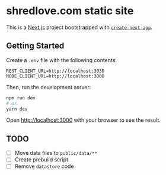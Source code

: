 # shredlove.com static site

This is a [Next.js](https://nextjs.org/) project bootstrapped with [`create-next-app`](https://github.com/vercel/next.js/tree/canary/packages/create-next-app).

## Getting Started

Create a `.env` file with the following contents:

```
REST_CLIENT_URL=http://localhost:3030
NODE_CLIENT_URL=http://localhost:3000
```

Then, run the development server:

```bash
npm run dev
# or
yarn dev
```

Open [http://localhost:3000](http://localhost:3000) with your browser to see the result.

## TODO

- [ ] Move data files to `public/data/**`
- [ ] Create prebuild script
- [ ] Remove `datastore` code